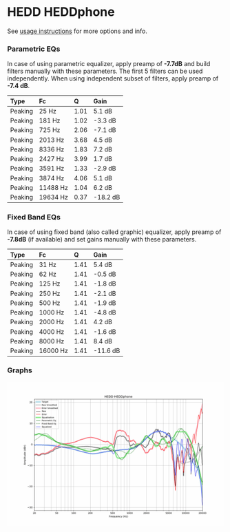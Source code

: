 # HEDD HEDDphone
See [usage instructions](https://github.com/jaakkopasanen/AutoEq#usage) for more options and info.

### Parametric EQs
In case of using parametric equalizer, apply preamp of **-7.7dB** and build filters manually
with these parameters. The first 5 filters can be used independently.
When using independent subset of filters, apply preamp of **-7.4 dB**.

| Type    | Fc       |    Q | Gain     |
|:--------|:---------|:-----|:---------|
| Peaking | 25 Hz    | 1.01 | 5.1 dB   |
| Peaking | 181 Hz   | 1.02 | -3.3 dB  |
| Peaking | 725 Hz   | 2.06 | -7.1 dB  |
| Peaking | 2013 Hz  | 3.68 | 4.5 dB   |
| Peaking | 8336 Hz  | 1.83 | 7.2 dB   |
| Peaking | 2427 Hz  | 3.99 | 1.7 dB   |
| Peaking | 3591 Hz  | 1.33 | -2.9 dB  |
| Peaking | 3874 Hz  | 4.06 | 5.1 dB   |
| Peaking | 11488 Hz | 1.04 | 6.2 dB   |
| Peaking | 19634 Hz | 0.37 | -18.2 dB |

### Fixed Band EQs
In case of using fixed band (also called graphic) equalizer, apply preamp of **-7.8dB**
(if available) and set gains manually with these parameters.

| Type    | Fc       |    Q | Gain     |
|:--------|:---------|:-----|:---------|
| Peaking | 31 Hz    | 1.41 | 5.4 dB   |
| Peaking | 62 Hz    | 1.41 | -0.5 dB  |
| Peaking | 125 Hz   | 1.41 | -1.8 dB  |
| Peaking | 250 Hz   | 1.41 | -2.1 dB  |
| Peaking | 500 Hz   | 1.41 | -1.9 dB  |
| Peaking | 1000 Hz  | 1.41 | -4.8 dB  |
| Peaking | 2000 Hz  | 1.41 | 4.2 dB   |
| Peaking | 4000 Hz  | 1.41 | -1.6 dB  |
| Peaking | 8000 Hz  | 1.41 | 8.4 dB   |
| Peaking | 16000 Hz | 1.41 | -11.6 dB |

### Graphs
![](./HEDD%20HEDDphone.png)